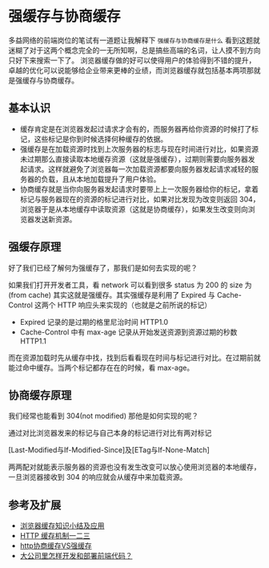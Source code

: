 <!-- ---
title: 强缓存与协商缓存
date: 2018/8/12 20:46:25
tags: 
	- HTTP
	- 笔试面试题
--- -->

# 强缓存与协商缓存

多益网络的前端岗位的笔试有一道题让我解释下 `强缓存与协商缓存是什么` 看到这题就迷糊了对于这两个概念完全的一无所知啊，总是搞些高端的名词，让人摸不到方向只好下来搜索一下了。
浏览器缓存做的好可以使得用户的体验得到不错的提升，卓越的优化可以说能够给企业带来更棒的业绩，而浏览器缓存就包括基本两项那就是强缓存与协商缓存。
<!-- more -->

## 基本认识

- 缓存肯定是在浏览器发起过请求才会有的，而服务器再给你资源的时候打了标记，这些标记是你到时候选择何种缓存的依据。
- 强缓存是在加载资源时找到上次服务器的标志与现在时间进行对比，如果资源未过期那么直接读取本地缓存资源（这就是强缓存），过期则需要向服务器发起请求。这样就避免了浏览器每一次加载资源都要向服务器发起请求减轻的服务器的负载，且从本地加载提升了用户体验。
- 协商缓存就是当你向服务器发起请求时要带上上一次服务器给你的标记，拿着标记与服务器现在的资源的标记进行对比，如果对比发现为改变则返回 304，浏览器于是从本地缓存中读取资源（这就是协商缓存），如果发生改变则向浏览器发送新资源。

## 强缓存原理

好了我们已经了解何为强缓存了，那我们是如何去实现的呢？

如果我们打开开发者工具，看  network 可以看到很多 status 为 200 的 size 为 (from cache) 其实这就是强缓存。其实强缓存是利用了 Expired 与 Cache-Control 这两个 HTTP 响应头来实现的（也就是之前所说的标记）

- Expired 记录的是过期的格里尼治时间 HTTP1.0
- Cache-Control 中有 max-age 记录从开始发送资源到资源过期的秒数 HTTP1.1

而在资源加载时先从缓存中找，找到后看看现在时间与标记进行对比。在过期前就能过命中缓存。当两个标记都存在在的时候，看 max-age。

## 协商缓存原理

我们经常也能看到 304(not modified) 那他是如何实现的呢？

通过对比浏览器发来的标记与自己本身的标记进行对比有两对标记

[Last-Modified与If-Modified-Since]及[ETag与If-None-Match]

两两配对就能表示服务器的资源也没有发生改变可以放心使用浏览器的本地缓存，一旦浏览器接收到 304 的响应就会从缓存中来加载资源。

## 参考及扩展

- [浏览器缓存知识小结及应用](https://www.cnblogs.com/lyzg/p/5125934.html)
- [HTTP 缓存机制一二三](https://zhuanlan.zhihu.com/p/29750583)
- [http协商缓存VS强缓存](https://www.cnblogs.com/wonyun/p/5524617.html)
- [大公司里怎样开发和部署前端代码？](https://www.zhihu.com/question/20790576)

